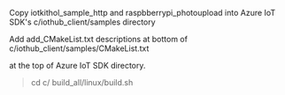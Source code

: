 Copy iotkithol_sample_http and raspbberrypi_photoupload into Azure IoT SDK's c/iothub_client/samples directory

Add add_CMakeList.txt descriptions at bottom of c/iothub_client/samples/CMakeList.txt


at the top of Azure IoT SDK directory.

> cd c/
> build_all/linux/build.sh
